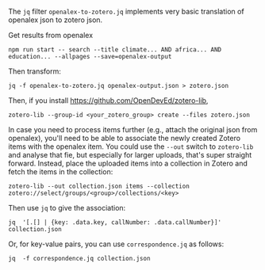 The `jq` filter `openalex-to-zotero.jq` implements very basic translation of openalex json to zotero json.

Get results from openalex
```
npm run start -- search --title climate... AND africa... AND education... --allpages --save=openalex-output
```
Then transform:
```
jq -f openalex-to-zotero.jq openalex-output.json > zotero.json
```
Then, if you install https://github.com/OpenDevEd/zotero-lib,
```
zotero-lib --group-id <your_zotero_group> create --files zotero.json
```
In case you need to process items further (e.g., attach the original json from openalex), you'll need to be able to associate the newly created Zotero items with the openalex item. You could use the `--out` switch to `zotero-lib` and analyse that fie, but especially for larger uploads, that's super straight forward. Instead, place the uploaded items into a collection in Zotero and fetch the items in the collection:
```
zotero-lib --out collection.json items --collection zotero://select/groups/<group>/collections/<key>
```
Then use `jq` to give the association:
```
jq  '[.[] | {key: .data.key, callNumber: .data.callNumber}]' collection.json 
```
Or, for key-value pairs, you can use `correspondence.jq` as follows:
```
jq  -f correspondence.jq collection.json
```

